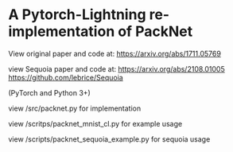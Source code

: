 # A Pytorch-Lightning re-implementation of PackNet


View original paper and code at: https://arxiv.org/abs/1711.05769


view Sequoia paper and code at: https://arxiv.org/abs/2108.01005
https://github.com/lebrice/Sequoia



(PyTorch and Python 3+)

view /src/packnet.py for implementation

view /scritps/packnet_mnist_cl.py for example usage

view /scripts/packnet_sequoia_example.py for sequoia usage





